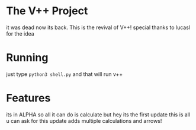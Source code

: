 # The V++ Project

it was dead now its back. This is the revival of V++! special thanks to lucasl for the idea
# Running

just type `python3 shell.py` and that will run v++
# Features

its in ALPHA so all it can do is calculate but hey its the first update this is all u can ask for this update adds multiple calculations and arrows!